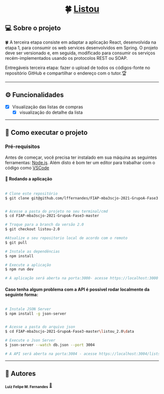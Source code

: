 

<h1 align="center">
     🍀 <a href="#" alt="Sosteio de Habitação">Listou</a>
</h1>

## 💻 Sobre o projeto

🍀 A terceira etapa consiste em adaptar a aplicação React, desenvolvida na etapa 1, para consumir os web services desenvolvidos em Spring. O projeto deve ser versionado e, em seguida, modificado para consumir os serviços recém-implementados usando os protocolos REST ou SOAP.

Entregáveis terceira etapa: fazer o upload de todos os códigos-fonte no repositório GitHub e compartilhar o endereço com o tutor.🏆

---

## ⚙️ Funcionalidades

- [x] Visualização das listas de compras
  - [x] visualização do detalhe da lista

---


## 🚀 Como executar o projeto


### Pré-requisitos

Antes de começar, você precisa ter instalado em sua máquina as seguintes ferramentas:
[Node.js](https://nodejs.org/en/). 
Além disto é bom ter um editor para trabalhar com o código como [VSCode](https://code.visualstudio.com/)


#### 🧭 Rodando a aplicação 

```bash

# Clone este repositório
$ git clone git@github.com/lffernandes/FIAP-mba3scjo-2021-GrupoA-Fase3


# Acesse a pasta do projeto no seu terminal/cmd
$ cd FIAP-mba3scjo-2021-GrupoA-Fase3-master

# Troque para a branch da versão 2.0 
$ git checkout listou-2.0

#Atualize o seu repositorio local de acordo com o remoto
$ git pull

# Instale as dependências
$ npm install

# Execute a aplicação 
$ npm run dev

# A aplicação será aberta na porta:3000- acesse https://localhost:3000

```

#### Caso tenha algum problema com a API é possivel rodar localmente da seguinte forma:

```bash

# Instale JSON Server
$ npm install -g json-server


# Acesse a pasta do arquivo json
$ cd FIAP-mba3scjo-2021-GrupoA-Fase3-master\listou_2.0\data

# Execute o Json Server
$ json-server --watch db.json --port 3004

# A API será aberta na porta:3004 - acesse https://localhost:3004/lists

```

---

## 🦸 Autores


 <sub><b>Luiz Felipe M. Fernandes</b></sub></a> <a href="https://www.linkedin.com/in/luizffernandes/" title="lzfrnds">🚀</a>
 


